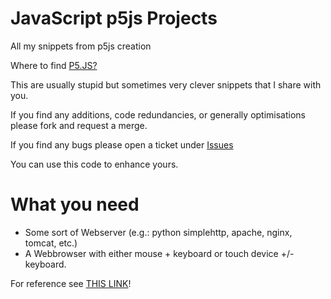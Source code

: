 # JavaScript p5js Projects
All my snippets from p5js creation

Where to find [P5.JS?](https://p5js.org)

This are usually stupid but sometimes very clever snippets that I share with you.

If you find any additions, code redundancies, or generally optimisations please fork and request a merge.

If you find any bugs please open a ticket under [Issues](https://github.com/PrinzJuliano/p5jsProjects/issues)

You can use this code to enhance yours.



# What you need
+ Some sort of Webserver (e.g.: python simplehttp, apache, nginx, tomcat, etc.)
+ A Webbrowser with either mouse + keyboard or touch device +/- keyboard.

For reference see [THIS LINK](https://apps.pjog.de)!
